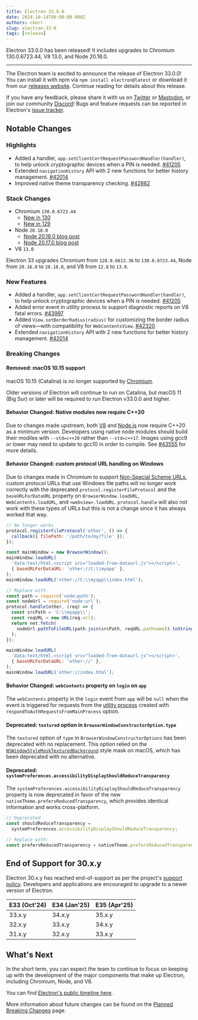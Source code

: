 ```yaml
---
title: Electron 33.0.0
date: 2024-10-14T00:00:00.000Z
authors: ckerr
slug: electron-33-0
tags: [release]
---
```


Electron 33.0.0 has been released! It includes upgrades to Chromium 130.0.6723.44, V8 13.0, and Node 20.18.0.

---

The Electron team is excited to announce the release of Electron 33.0.0! You can install it with npm via `npm install electron@latest` or download it from our [releases website](https://releases.electronjs.org/releases/stable). Continue reading for details about this release.

If you have any feedback, please share it with us on [Twitter](https://twitter.com/electronjs) or [Mastodon](https://social.lfx.dev/@electronjs), or join our community [Discord](https://discord.com/invite/electronjs)! Bugs and feature requests can be reported in Electron's [issue tracker](https://github.com/electron/electron/issues).

## Notable Changes

### Highlights

- Added a handler, `app.setClientCertRequestPasswordHandler(handler)`, to help unlock cryptographic devices when a PIN is needed. [#41205](https://github.com/electron/electron/pull/41205)
- Extended `navigationHistory` API with 2 new functions for better history management. [#42014](https://github.com/electron/electron/pull/42014)
- Improved native theme transparency checking. [#42862](https://github.com/electron/electron/pull/42862)

### Stack Changes

- Chromium `130.0.6723.44`
  - [New in 130](https://developer.chrome.com/blog/new-in-chrome-130/)
  - [New in 129](https://developer.chrome.com/blog/new-in-chrome-129/)
- Node `20.18.0`
  - [Node 20.18.0 blog post](https://nodejs.org/en/blog/release/v20.18.0/)
  - [Node 20.17.0 blog post](https://nodejs.org/en/blog/release/v20.17.0/)
- V8 `13.0`

Electron 33 upgrades Chromium from `128.0.6613.36` to `130.0.6723.44`, Node from `20.16.0` to `20.18.0`, and V8 from `12.8` to `13.0`.

### New Features

- Added a handler, `app.setClientCertRequestPasswordHandler(handler)`, to help unlock cryptographic devices when a PIN is needed. [#41205](https://github.com/electron/electron/pull/41205)
- Added error event in utility process to support diagnostic reports on V8 fatal errors. [#43997](https://github.com/electron/electron/pull/43997)
- Added `View.setBorderRadius(radius)` for customizing the border radius of views—with compatibility for `WebContentsView`. [#42320](https://github.com/electron/electron/pull/42320)
- Extended `navigationHistory` API with 2 new functions for better history management. [#42014](https://github.com/electron/electron/pull/42014)

### Breaking Changes

#### Removed: macOS 10.15 support

macOS 10.15 (Catalina) is no longer supported by [Chromium](https://chromium-review.googlesource.com/c/chromium/src/+/5734361).

Older versions of Electron will continue to run on Catalina, but macOS 11 (Big Sur)
or later will be required to run Electron v33.0.0 and higher.

#### Behavior Changed: Native modules now require C++20

Due to changes made upstream, both [V8](https://chromium-review.googlesource.com/c/v8/v8/+/5587859) and [Node.js](https://github.com/nodejs/node/pull/45427) now require C++20 as a minimum version. Developers using native node modules should build their modiles with `--std=c++20` rather than `--std=c++17`. Images using gcc9 or lower may need to update to gcc10 in order to compile. See [#43555](https://github.com/electron/electron/pull/43555) for more details.

#### Behavior Changed: custom protocol URL handling on Windows

Due to changes made in Chromium to support [Non-Special Scheme URLs](http://bit.ly/url-non-special), custom protocol URLs that use Windows file paths will no longer work correctly with the deprecated `protocol.registerFileProtocol` and the `baseURLForDataURL` property on `BrowserWindow.loadURL`, `WebContents.loadURL`, and `<webview>.loadURL`. `protocol.handle` will also not work with these types of URLs but this is not a change since it has always worked that way.

```js
// No longer works
protocol.registerFileProtocol('other', () => {
  callback({ filePath: '/path/to/my/file' });
});

const mainWindow = new BrowserWindow();
mainWindow.loadURL(
  'data:text/html,<script src="loaded-from-dataurl.js"></script>',
  { baseURLForDataURL: 'other://C:\\myapp' },
);
mainWindow.loadURL('other://C:\\myapp\\index.html');

// Replace with
const path = require('node:path');
const nodeUrl = require('node:url');
protocol.handle(other, (req) => {
  const srcPath = 'C:\\myapp\\';
  const reqURL = new URL(req.url);
  return net.fetch(
    nodeUrl.pathToFileURL(path.join(srcPath, reqURL.pathname)).toString(),
  );
});

mainWindow.loadURL(
  'data:text/html,<script src="loaded-from-dataurl.js"></script>',
  { baseURLForDataURL: 'other://' },
);
mainWindow.loadURL('other://index.html');
```

#### Behavior Changed: `webContents` property on `login` on `app`

The `webContents` property in the `login` event from `app` will be `null`
when the event is triggered for requests from the [utility process](https://www.electronjs.org/docs/latest/api/utility-process)
created with `respondToAuthRequestsFromMainProcess` option.

#### Deprecated: `textured` option in `BrowserWindowConstructorOption.type`

The `textured` option of `type` in `BrowserWindowConstructorOptions` has been deprecated with no replacement. This option relied on the [`NSWindowStyleMaskTexturedBackground`](https://developer.apple.com/documentation/appkit/nswindowstylemask/nswindowstylemasktexturedbackground) style mask on macOS, which has been deprecated with no alternative.

#### Deprecated: `systemPreferences.accessibilityDisplayShouldReduceTransparency`

The `systemPreferences.accessibilityDisplayShouldReduceTransparency` property is now deprecated in favor of the new `nativeTheme.prefersReducedTransparency`, which provides identical information and works cross-platform.

```js
// Deprecated
const shouldReduceTransparency =
  systemPreferences.accessibilityDisplayShouldReduceTransparency;

// Replace with:
const prefersReducedTransparency = nativeTheme.prefersReducedTransparency;
```

## End of Support for 30.x.y

Electron 30.x.y has reached end-of-support as per the project's [support policy](https://www.electronjs.org/docs/latest/tutorial/electron-timelines#version-support-policy). Developers and applications are encouraged to upgrade to a newer version of Electron.

| E33 (Oct'24) | E34 (Jan'25) | E35 (Apr'25) |
| ------------ | ------------ | ------------ |
| 33.x.y       | 34.x.y       | 35.x.y       |
| 32.x.y       | 33.x.y       | 34.x.y       |
| 31.x.y       | 32.x.y       | 33.x.y       |

## What's Next

In the short term, you can expect the team to continue to focus on keeping up with the development of the major components that make up Electron, including Chromium, Node, and V8.

You can find [Electron's public timeline here](https://www.electronjs.org/docs/latest/tutorial/electron-timelines).

More information about future changes can be found on the [Planned Breaking Changes](https://github.com/electron/electron/blob/main/docs/breaking-changes.md) page.
